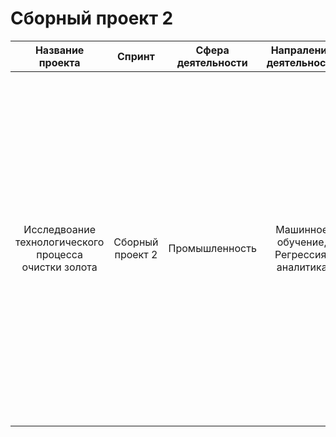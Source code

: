 # Сборный проект 2

| Название проекта | Спринт | Сфера деятельности | Напраление деятельности | Навыки | Задачи проекта | Описание проекта |
| :--------: | :-------: | :-------: | :-------: | :-------: | :-------: | :-------: |
| Исследвоание технологического процесса очистки золота |Сборный проект 2 | Промышленность | Машинное обучение, Регрессия, аналитика| Python, Pandas, Matplotlib, Scikit-learn, бутстреп | Спрогнозировать концентрацию золота при проведении процесса очистки золота |Строится модель машинного обучения для промышленной компании, разрабатывающая решения для эффективной работы промышленных предприятий. Модель должна предсказать коэффициент восстановления золота из золотосодержащей руды на основе данных с параметрами добычи и очистки. Модель поможет оптимизировать производство, чтобы не запускать предприятие с убыточными характеристиками.
